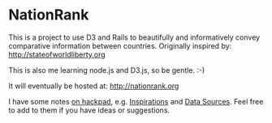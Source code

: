 NationRank
==========

This is a project to use D3 and Rails to beautifully and informatively convey comparative information between countries. Originally inspired by: http://stateofworldliberty.org

This is also me learning node.js and D3.js, so be gentle. :-)

It will eventually be hosted at: http://nationrank.org

I have some notes [on hackpad](https://hackpad.com/ep/group/740), e.g. [Inspirations](https://hackpad.com/pNxOgj8h78Q#Inspirations) and [Data Sources](https://hackpad.com/gh1nIQLOr7A#Data-Sources). Feel free to add to them if you have ideas or suggestions.
